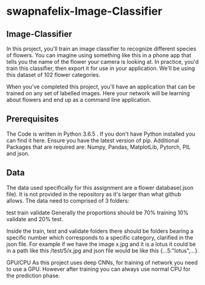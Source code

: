# swapnafelix-Image-Classifier

## Image-Classifier

In this project, you'll train an image classifier to recognize different species of flowers. 
You can imagine using something like this in a phone app that tells you the name of the flower 
your camera is looking at. In practice, you'd train this classifier, then export it for use in
your application. We'll be using this dataset of 102 flower categories.

When you've completed this project, you'll have an application that can be trained on any
set of labelled images. Here your network will be learning about flowers and end up as a command line application.

## Prerequisites
The Code is written in Python 3.6.5 . If you don't have Python installed you can find it here. Ensure you have the latest version of pip.
Additional Packages that are required are: Numpy, Pandas, MatplotLib, Pytorch, PIL and json.

## Data
The data used specifically for this assignment are a flower database(.json file). It is not provided in the repository as it's larger than what github allows.
The data need to comprised of 3 folders:

test
train
validate
Generally the proportions should be 70% training 10% validate and 20% test.

Inside the train, test and validate folders there should be folders bearing a specific number which corresponds to a specific category, clarified in the json file. For example if we have the image x.jpg and it is a lotus it could be in a path like this /test/5/x.jpg and json file would be like this {...5:"lotus",...}.

GPU/CPU
As this project uses deep CNNs, for training of network you need to use a GPU. However after training you can always use normal CPU for the prediction phase.

